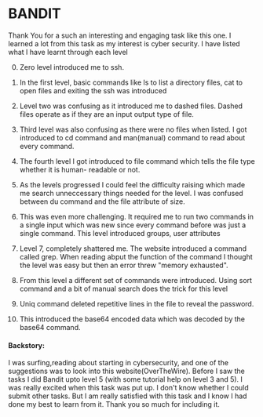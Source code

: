 <h1>BANDIT</h1>

<p>Thank You for a such an interesting and engaging task like this one. I learned a lot from this task as my interest is cyber security. I have listed what I have learnt through each level<p>

0. <p>Zero level introduced me to ssh. </p>
1. <p>In the first level, basic commands like ls to list a directory files, cat to open files and exiting the ssh was introduced</p>
2. <p> Level two was confusing as it introduced me to dashed files. Dashed files operate as if they are an input output type of file.</p>
3. <p>Third level was also confusing as there were no files when listed. I got introduced to cd command and man(manual) command to read about every command.</p>
4. <p> The fourth level I got introduced to file command which tells the file type whether it is human- readable or not.</p>
5. <p>As the levels progressed I could feel the difficulty raising which made me search unneccessary things needed for the level. I was confused between du command and the file attribute of size.</p>
6. <p> This was even more challenging. It required me to run two commands in a single input which was new since every command before was just a single command. This level introduced groups, user attributes</p>
7. <p>Level 7, completely shattered me. The website introduced a command called grep. When reading abput the function of the command I thought the level was easy but then an error threw "memory exhausted". </p>
8. <p>From this level a different set of commands were introduced. Using sort command and a bit of manual search does the trick for this level</p>
9. <p> Uniq command deleted repetitive lines in the file to reveal the password.
10. <p> This introduced the base64 encoded data which was decoded by the base64 command.

<h4>Backstory:</h4>
<p>I was surfing,reading about starting in cybersecurity, and one of the suggestions was to look into this website(OverTheWire). Before I saw the tasks I did Bandit upto level 5 (with some tutorial help on level 3 and 5). I was really excited when this task was put up. I don't know whether I could submit other tasks.
But I am really satisfied with this task and I know I had done my best to learn from it. Thank you so much for including it.</p>